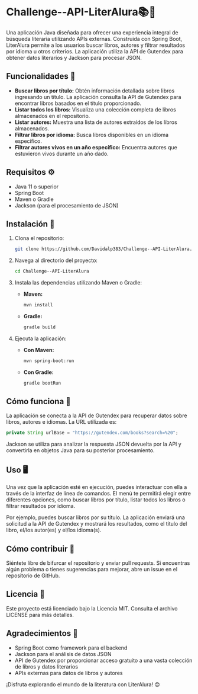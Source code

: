 # Challenge--API-LiterAlura📚📒

Una aplicación Java diseñada para ofrecer una experiencia integral de búsqueda literaria utilizando APIs externas. Construida con Spring Boot, LiterAlura permite a los usuarios buscar libros, autores y filtrar resultados por idioma u otros criterios. La aplicación utiliza la API de Gutendex para obtener datos literarios y Jackson para procesar JSON.  

## Funcionalidades 🌟  
- **Buscar libros por título:** Obtén información detallada sobre libros ingresando un título. La aplicación consulta la API de Gutendex para encontrar libros basados en el título proporcionado.  
- **Listar todos los libros:** Visualiza una colección completa de libros almacenados en el repositorio.  
- **Listar autores:** Muestra una lista de autores extraídos de los libros almacenados.  
- **Filtrar libros por idioma:** Busca libros disponibles en un idioma específico.  
- **Filtrar autores vivos en un año específico:** Encuentra autores que estuvieron vivos durante un año dado.  

## Requisitos ⚙️  
- Java 11 o superior  
- Spring Boot  
- Maven o Gradle  
- Jackson (para el procesamiento de JSON)  

## Instalación 🚀  
1. Clona el repositorio:  
   ```bash
   git clone https://github.com/Davidalp383/Challenge--API-LiterAlura.git
   ```  

2. Navega al directorio del proyecto:  
   ```bash
   cd Challenge--API-LiterAlura
   ```  

3. Instala las dependencias utilizando Maven o Gradle:  
   - **Maven:**  
     ```bash
     mvn install
     ```  
   - **Gradle:**  
     ```bash
     gradle build
     ```  

4. Ejecuta la aplicación:  
   - **Con Maven:**  
     ```bash
     mvn spring-boot:run
     ```  
   - **Con Gradle:**  
     ```bash
     gradle bootRun
     ```  

## Cómo funciona 🔧  
La aplicación se conecta a la API de Gutendex para recuperar datos sobre libros, autores e idiomas. La URL utilizada es:  
```java
private String urlBase = "https://gutendex.com/books?search=%20";
```  
Jackson se utiliza para analizar la respuesta JSON devuelta por la API y convertirla en objetos Java para su posterior procesamiento.  

## Uso 🖥️  
Una vez que la aplicación esté en ejecución, puedes interactuar con ella a través de la interfaz de línea de comandos. El menú te permitirá elegir entre diferentes opciones, como buscar libros por título, listar todos los libros o filtrar resultados por idioma.  

Por ejemplo, puedes buscar libros por su título. La aplicación enviará una solicitud a la API de Gutendex y mostrará los resultados, como el título del libro, el/los autor(es) y el/los idioma(s).  

## Cómo contribuir 🤝  
Siéntete libre de bifurcar el repositorio y enviar pull requests. Si encuentras algún problema o tienes sugerencias para mejorar, abre un issue en el repositorio de GitHub.  

## Licencia 📄  
Este proyecto está licenciado bajo la Licencia MIT. Consulta el archivo LICENSE para más detalles.  

## Agradecimientos 🙏  
- Spring Boot como framework para el backend  
- Jackson para el análisis de datos JSON  
- API de Gutendex por proporcionar acceso gratuito a una vasta colección de libros y datos literarios  
- APIs externas para datos de libros y autores  

¡Disfruta explorando el mundo de la literatura con LiterAlura! 😊  
```

